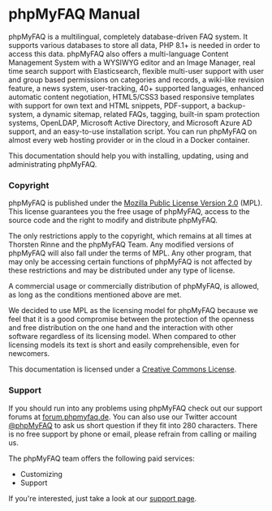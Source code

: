 # phpMyFAQ Manual

phpMyFAQ is a multilingual, completely database-driven FAQ system. It supports various databases to store all data,
PHP 8.1+ is needed in order to access this data. phpMyFAQ also offers a multi-language Content Management System with a
WYSIWYG editor and an Image Manager, real time search support with Elasticsearch, flexible multi-user support with user
and group based permissions on categories and records, a wiki-like revision feature, a news system, user-tracking,
40+ supported languages, enhanced automatic content negotiation, HTML5/CSS3 based responsive templates with support for
own text and HTML snippets, PDF-support, a backup-system, a dynamic sitemap, related FAQs, tagging, built-in spam
protection systems, OpenLDAP, Microsoft Active Directory, and Microsoft Azure AD support, and an easy-to-use
installation script. You can run phpMyFAQ on almost every web hosting provider or in the cloud in a Docker container.

This documentation should help you with installing, updating, using and administrating phpMyFAQ.

### Copyright

phpMyFAQ is published under the [Mozilla Public License Version 2.0](http://www.mozilla.org/MPL/2.0/) (MPL). This
license guarantees you the free usage of phpMyFAQ, access to the source code and the right to modify and distribute phpMyFAQ.

The only restrictions apply to the copyright, which remains at all times at Thorsten Rinne and the phpMyFAQ Team. Any
modified versions of phpMyFAQ will also fall under the terms of MPL. Any other program, that may only be accessing
certain functions of phpMyFAQ is not affected by these restrictions and may be distributed under any type of license.

A commercial usage or commercially distribution of phpMyFAQ, is allowed, as long as the conditions mentioned above are
met.

We decided to use MPL as the licensing model for phpMyFAQ because we feel that it is a good compromise between the
protection of the openness and free distribution on the one hand and the interaction with other software regardless of
its licensing model. When compared to other licensing models its text is short and easily comprehensible, even for
newcomers.

This documentation is licensed under a [Creative Commons License](http://creativecommons.org/licenses/by/2.0/).

### Support

If you should run into any problems using phpMyFAQ check out our support forums at
[forum.phpmyfaq.de](https://forum.phpmyfaq.de/). You can also use our Twitter account
[@phpMyFAQ](https://twitter.com/phpMyFAQ) to ask us short question if they fit into 280 characters. There is no free
support by phone or email, please refrain from calling or mailing us.

The phpMyFAQ team offers the following paid services:

- Customizing
- Support

If you're interested, just take a look at our [support page](https://www.phpmyfaq.de/support).
